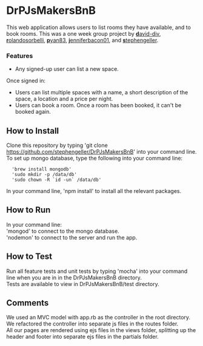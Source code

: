 # DrPJsMakersBnB
This web application allows users to list rooms they have available, and to book rooms. This was a one week group project by
[**d**avid-div](https://github.com/david-div), [**r**olandosorbelli](https://github.com/rolandosorbelli), [**p**yan83](https://www.github.com/pyan83), 
[**j**enniferbacon01](https://github.com/jenniferbacon01), and
[**s**tephengeller](https://github.com/stephengeller).
### Features
- Any signed-up user can list a new space.

Once signed in:  
- Users can list multiple spaces with a name, a short description of the space, a location and a price per night.  
- Users can book a room. Once a room has been booked, it can't be booked again.

How to Install
-----
Clone this repository by typing 'git clone https://github.com/stephengeller/DrPJsMakersBnB' into your command line.  
To set up mongo database, type the following into your command line:  
````
  'brew install mongodb'  
  'sudo mkdir -p /data/db'  
  'sudo chown -R `id -un` /data/db'  
````
In your command line, 'npm install' to install all the relevant packages.


How to Run
-----
In your command line:  
  'mongod' to connect to the mongo database.  
  'nodemon' to connect to the server and run the app.  

How to Test
-----
Run all feature tests and unit tests by typing 'mocha' into your command line when you are in in the DrPJsMakersBnB directory.  
Tests are available to view in DrPJsMakersBnB/test directory.  

Comments
-----
We used an MVC model with app.rb as the controller in the root directory.  
We refactored the controller into separate js files in the routes folder.  
All our pages are rendered using ejs files in the views folder, splitting up the header and footer into separate ejs files in the partials folder.
